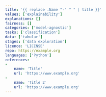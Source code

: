 ```yaml
---
title: '{{ replace .Name "-" " " | title }}'
values: ['explainability']
explanations: []
fairness: []
categories: ['model-agnostic']
tasks: ['classification']
data: ['tabular']
stages: ['data exploration']
licence: 'LICENSE'
repo: https://example.org
languages: ['Python']
references: 
- 
    name: 'Title'
    url: 'https://www.example.org'
- 
    name: 'Title 2'
    url: 'https://www.example.org'
---
```



